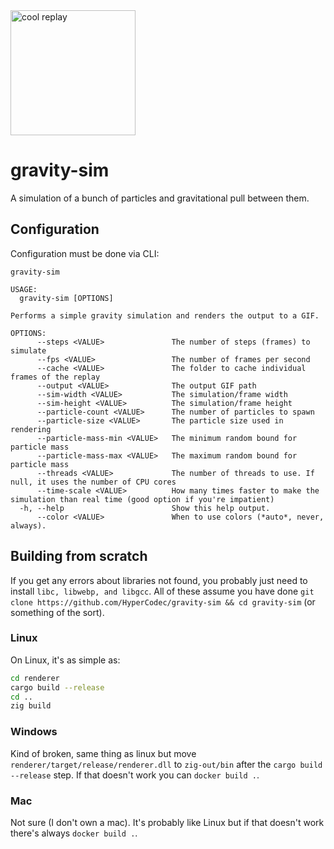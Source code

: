 <img src="doc/replay.gif" alt="cool replay" width="200"/>

# gravity-sim
A simulation of a bunch of particles and gravitational pull between them.

## Configuration
Configuration must be done via CLI:
```
gravity-sim

USAGE:
  gravity-sim [OPTIONS]

Performs a simple gravity simulation and renders the output to a GIF.

OPTIONS:
      --steps <VALUE>               The number of steps (frames) to simulate
      --fps <VALUE>                 The number of frames per second
      --cache <VALUE>               The folder to cache individual frames of the replay
      --output <VALUE>              The output GIF path
      --sim-width <VALUE>           The simulation/frame width
      --sim-height <VALUE>          The simulation/frame height
      --particle-count <VALUE>      The number of particles to spawn
      --particle-size <VALUE>       The particle size used in rendering
      --particle-mass-min <VALUE>   The minimum random bound for particle mass
      --particle-mass-max <VALUE>   The maximum random bound for particle mass
      --threads <VALUE>             The number of threads to use. If null, it uses the number of CPU cores
      --time-scale <VALUE>          How many times faster to make the simulation than real time (good option if you're impatient)
  -h, --help                        Show this help output.
      --color <VALUE>               When to use colors (*auto*, never, always).
```

## Building from scratch
If you get any errors about libraries not found, you probably just need to install `libc, libwebp, and libgcc`. All of these assume you have done `git clone https://github.com/HyperCodec/gravity-sim && cd gravity-sim` (or something of the sort).

### Linux
On Linux, it's as simple as:

```sh
cd renderer
cargo build --release
cd ..
zig build
```

### Windows
Kind of broken, same thing as linux but move `renderer/target/release/renderer.dll` to `zig-out/bin` after the `cargo build --release` step. If that doesn't work you can `docker build .`.

### Mac
Not sure (I don't own a mac). It's probably like Linux but if that doesn't work there's always `docker build .`.
